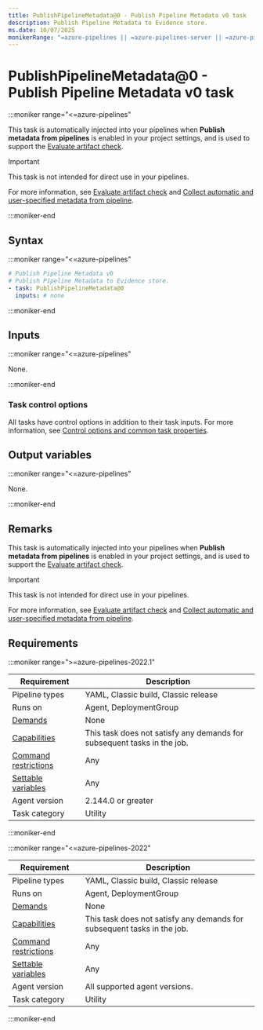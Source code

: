 ```yaml
---
title: PublishPipelineMetadata@0 - Publish Pipeline Metadata v0 task
description: Publish Pipeline Metadata to Evidence store.
ms.date: 10/07/2025
monikerRange: "=azure-pipelines || =azure-pipelines-server || =azure-pipelines-2022.2 || =azure-pipelines-2022.1 || =azure-pipelines-2022 || =azure-pipelines-2020.1 || =azure-pipelines-2020"
---
```


# PublishPipelineMetadata@0 - Publish Pipeline Metadata v0 task

<!-- :::description::: -->
:::moniker range="<=azure-pipelines"

<!-- :::editable-content name="description"::: -->
This task is automatically injected into your pipelines when **Publish metadata from pipelines** is enabled in your project settings, and is used to support the [Evaluate artifact check](/azure/devops/pipelines/process/approvals#evaluate-artifact).

> [!IMPORTANT]
> This task is not intended for direct use in your pipelines.
>
> For more information, see [Evaluate artifact check](/azure/devops/release-notes/2019/sprint-160-update#evaluate-artifact-check) and [Collect automatic and user-specified metadata from pipeline](/azure/devops/release-notes/2019/sprint-162-update#collect-automatic-and-user-specified-metadata-from-pipeline).
<!-- :::editable-content-end::: -->

:::moniker-end
<!-- :::description-end::: -->

<!-- :::syntax::: -->
## Syntax

:::moniker range="<=azure-pipelines"

```yaml
# Publish Pipeline Metadata v0
# Publish Pipeline Metadata to Evidence store.
- task: PublishPipelineMetadata@0
  inputs: # none
```

:::moniker-end
<!-- :::syntax-end::: -->

<!-- :::inputs::: -->
## Inputs

<!-- :::item name="emptyCollectionValue"::: -->
:::moniker range="<=azure-pipelines"

None.

:::moniker-end
<!-- :::item-end::: -->

### Task control options

All tasks have control options in addition to their task inputs. For more information, see [Control options and common task properties](/azure/devops/pipelines/yaml-schema/steps-task#common-task-properties).
<!-- :::inputs-end::: -->

<!-- :::outputVariables::: -->
## Output variables

:::moniker range="<=azure-pipelines"

None.

:::moniker-end
<!-- :::outputVariables-end::: -->

<!-- :::remarks::: -->
<!-- :::editable-content name="remarks"::: -->
## Remarks

This task is automatically injected into your pipelines when **Publish metadata from pipelines** is enabled in your project settings, and is used to support the [Evaluate artifact check](/azure/devops/pipelines/process/approvals#evaluate-artifact).

> [!IMPORTANT]
> This task is not intended for direct use in your pipelines.
>
> For more information, see [Evaluate artifact check](/azure/devops/release-notes/2019/sprint-160-update#evaluate-artifact-check) and [Collect automatic and user-specified metadata from pipeline](/azure/devops/release-notes/2019/sprint-162-update#collect-automatic-and-user-specified-metadata-from-pipeline).
<!-- :::editable-content-end::: -->
<!-- :::remarks-end::: -->

<!-- :::examples::: -->
<!-- :::editable-content name="examples"::: -->
<!-- :::editable-content-end::: -->
<!-- :::examples-end::: -->

<!-- :::properties::: -->
## Requirements

:::moniker range=">=azure-pipelines-2022.1"

| Requirement | Description |
|-------------|-------------|
| Pipeline types | YAML, Classic build, Classic release |
| Runs on | Agent, DeploymentGroup |
| [Demands](/azure/devops/pipelines/process/demands) | None |
| [Capabilities](/azure/devops/pipelines/agents/agents#capabilities) | This task does not satisfy any demands for subsequent tasks in the job. |
| [Command restrictions](/azure/devops/pipelines/security/templates#agent-logging-command-restrictions) | Any |
| [Settable variables](/azure/devops/pipelines/security/templates#agent-logging-command-restrictions) | Any |
| Agent version |  2.144.0 or greater |
| Task category | Utility |

:::moniker-end

:::moniker range="<=azure-pipelines-2022"

| Requirement | Description |
|-------------|-------------|
| Pipeline types | YAML, Classic build, Classic release |
| Runs on | Agent, DeploymentGroup |
| [Demands](/azure/devops/pipelines/process/demands) | None |
| [Capabilities](/azure/devops/pipelines/agents/agents#capabilities) | This task does not satisfy any demands for subsequent tasks in the job. |
| [Command restrictions](/azure/devops/pipelines/security/templates#agent-logging-command-restrictions) | Any |
| [Settable variables](/azure/devops/pipelines/security/templates#agent-logging-command-restrictions) | Any |
| Agent version | All supported agent versions. |
| Task category | Utility |

:::moniker-end
<!-- :::properties-end::: -->

<!-- :::see-also::: -->
<!-- :::editable-content name="seeAlso"::: -->
<!-- :::editable-content-end::: -->
<!-- :::see-also-end::: -->